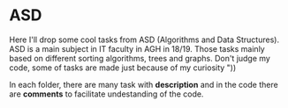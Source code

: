 # ASD
Here I'll drop some cool tasks from ASD (Algorithms and Data Structures). ASD is a main subject in IT faculty in AGH in 18/19. 
Those tasks mainly based on different sorting algorithms, trees and graphs. 
Don't judge my code, some of tasks are made just because of my curiosity "))

In each folder, there are many task with **description** and in the code there are **comments** to facilitate undestanding of the code.
